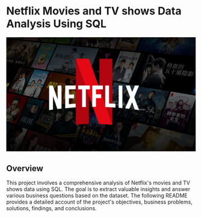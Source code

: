 # Netflix Movies and TV shows Data Analysis Using SQL

![Netflix Logo](https://github.com/shamilshamuh/Netflix_sql_project/blob/main/logo.jpg)

## Overview
This project involves a comprehensive analysis of Netflix's movies and TV shows data using SQL. The goal is to extract valuable insights and answer various business questions based on the dataset. The following README provides a detailed account of the project's objectives, business problems, solutions, findings, and conclusions.
